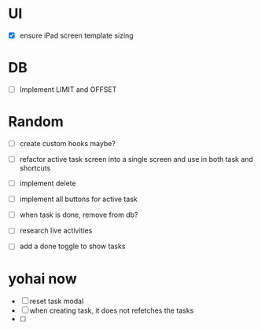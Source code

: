 # UI

- [x] ensure iPad screen template sizing

# DB

- [ ] Implement LIMIT and OFFSET

# Random

- [ ] create custom hooks maybe?
- [ ] refactor active task screen into a single screen and use in both task and shortcuts
- [ ] implement delete
- [ ] implement all buttons for active task
- [ ] when task is done, remove from db?

- [ ] research live activities
- [ ] add a done toggle to show tasks

# yohai now

- [ ] reset task modal
- [ ] when creating task, it does not refetches the tasks
- [ ]
